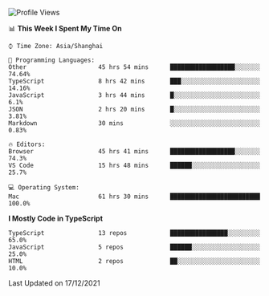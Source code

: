 <!--START_SECTION:waka-->
![Profile Views](http://img.shields.io/badge/Profile%20Views-6-blue)

📊 **This Week I Spent My Time On** 

```text
⌚︎ Time Zone: Asia/Shanghai

💬 Programming Languages: 
Other                    45 hrs 54 mins      ██████████████████░░░░░░░   74.64% 
TypeScript               8 hrs 42 mins       ███░░░░░░░░░░░░░░░░░░░░░░   14.16% 
JavaScript               3 hrs 44 mins       █░░░░░░░░░░░░░░░░░░░░░░░░   6.1% 
JSON                     2 hrs 20 mins       █░░░░░░░░░░░░░░░░░░░░░░░░   3.81% 
Markdown                 30 mins             ░░░░░░░░░░░░░░░░░░░░░░░░░   0.83%

🔥 Editors: 
Browser                  45 hrs 41 mins      ██████████████████░░░░░░░   74.3% 
VS Code                  15 hrs 48 mins      ██████░░░░░░░░░░░░░░░░░░░   25.7%

💻 Operating System: 
Mac                      61 hrs 30 mins      █████████████████████████   100.0%

```

**I Mostly Code in TypeScript** 

```text
TypeScript               13 repos            ████████████████░░░░░░░░░   65.0% 
JavaScript               5 repos             ██████░░░░░░░░░░░░░░░░░░░   25.0% 
HTML                     2 repos             ██░░░░░░░░░░░░░░░░░░░░░░░   10.0%

```



 Last Updated on 17/12/2021
<!--END_SECTION:waka-->
